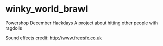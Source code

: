 # winky_world_brawl
Powershop December Hackdays
A project about hitting other people with ragdolls


Sound effects credit: http://www.freesfx.co.uk
